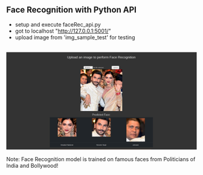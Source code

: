 ## Face Recognition with Python API

- setup and execute faceRec_api.py
- got to localhost "http://127.0.0.1:5001/"
- upload image from 'img_sample_test' for testing
<br><br>
<p><img src="https://github.com/venky14/Face-Recogintion-with-Python/blob/main/img/fr_img_demo.png?raw=true"></p>

Note: Face Recognition model is trained on famous faces from Politicians of India and Bollywood!

